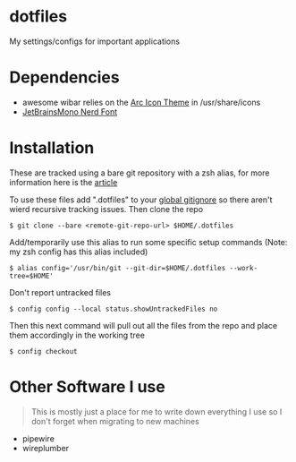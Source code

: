# dotfiles
My settings/configs for important applications

# Dependencies

- awesome wibar relies on the [Arc Icon Theme](https://github.com/horst3180/arc-icon-theme#installation) in /usr/share/icons
- [JetBrainsMono Nerd Font](https://github.com/ryanoasis/nerd-fonts/tree/master/patched-fonts/JetBrainsMono)

# Installation

These are tracked using a bare git repository with a zsh alias, for more information here is the [article](https://www.ackama.com/what-we-think/the-best-way-to-store-your-dotfiles-a-bare-git-repository-explained/)

To use these files add ".dotfiles" to your [global gitignore](https://sebastiandedeyne.com/setting-up-a-global-gitignore-file/) so there aren't 
wierd recursive tracking issues. Then clone the repo

`$ git clone --bare <remote-git-repo-url> $HOME/.dotfiles`

Add/temporarily use this alias to run some specific setup commands (Note: my zsh config has this alias included)

`$ alias config='/usr/bin/git --git-dir=$HOME/.dotfiles --work-tree=$HOME'`

Don't report untracked files 

`$ config config --local status.showUntrackedFiles no`

Then this next command will pull out all the files from the repo and place them accordingly in the working tree

`$ config checkout`

# Other Software I use

> This is mostly just a place for me to write down everything I use so I don't forget when migrating to new machines

- pipewire
- wireplumber
